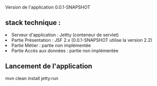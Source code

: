 Version de l'application 0.0.1-SNAPSHOT

 <h2>stack technique :</h2>
   <li> Serveur d'application : Jettty (conteneur de servlet)
   <li> Partie Présentation : JSF 2.x (0.0.1-SNAPSHOT utilise la version 2.2)
   <li> Partie Métier : partie non implémentée
   <li> Partie Accès aux données : partie non implémentée
   
 <h2>Lancement de l'application</h2>
   mvn clean install jetty:run
